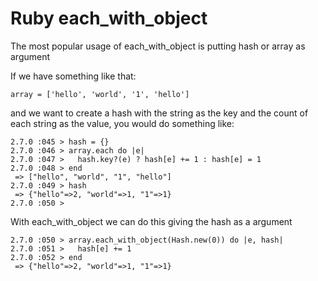 # Ruby each_with_object

The most popular usage of each_with_object is putting hash or array as argument

If we have something like that:

```
array = ['hello', 'world', '1', 'hello']
```
and we want to create a hash with the string as the key and the count of each string as the value, you would do something like:

```
2.7.0 :045 > hash = {}
2.7.0 :046 > array.each do |e|
2.7.0 :047 >   hash.key?(e) ? hash[e] += 1 : hash[e] = 1
2.7.0 :048 > end
 => ["hello", "world", "1", "hello"]
2.7.0 :049 > hash
 => {"hello"=>2, "world"=>1, "1"=>1}
2.7.0 :050 >
```

With each_with_object we can do this giving the hash as a argument

```
2.7.0 :050 > array.each_with_object(Hash.new(0)) do |e, hash|
2.7.0 :051 >   hash[e] += 1
2.7.0 :052 > end
 => {"hello"=>2, "world"=>1, "1"=>1}
```

